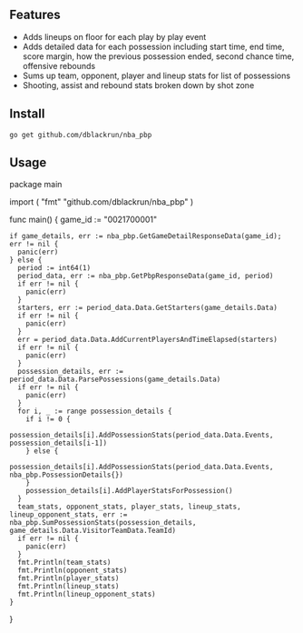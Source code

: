 ## Features

* Adds lineups on floor for each play by play event
* Adds detailed data for each possession including start time, end time, score margin, how the previous possession ended, second chance time, offensive rebounds
* Sums up team, opponent, player and lineup stats for list of possessions
* Shooting, assist and rebound stats broken down by shot zone


## Install

	go get github.com/dblackrun/nba_pbp

## Usage
  package main

  import (
    "fmt"
    "github.com/dblackrun/nba_pbp"
  )

  func main() {
    game_id := "0021700001"

    if game_details, err := nba_pbp.GetGameDetailResponseData(game_id); err != nil {
      panic(err)
    } else {
      period := int64(1)
      period_data, err := nba_pbp.GetPbpResponseData(game_id, period)
      if err != nil {
        panic(err)
      }
      starters, err := period_data.Data.GetStarters(game_details.Data)
      if err != nil {
        panic(err)
      }
      err = period_data.Data.AddCurrentPlayersAndTimeElapsed(starters)
      if err != nil {
        panic(err)
      }
      possession_details, err := period_data.Data.ParsePossessions(game_details.Data)
      if err != nil {
        panic(err)
      }
      for i, _ := range possession_details {
        if i != 0 {
          possession_details[i].AddPossessionStats(period_data.Data.Events, possession_details[i-1])
        } else {
          possession_details[i].AddPossessionStats(period_data.Data.Events, nba_pbp.PossessionDetails{})
        }
        possession_details[i].AddPlayerStatsForPossession()
      }
      team_stats, opponent_stats, player_stats, lineup_stats, lineup_opponent_stats, err := nba_pbp.SumPossessionStats(possession_details, game_details.Data.VisitorTeamData.TeamId)
      if err != nil {
        panic(err)
      }
      fmt.Println(team_stats)
      fmt.Println(opponent_stats)
      fmt.Println(player_stats)
      fmt.Println(lineup_stats)
      fmt.Println(lineup_opponent_stats)
    }
  }
